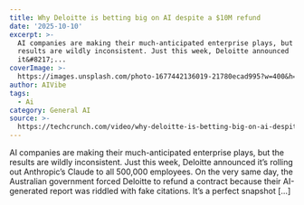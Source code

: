 ```yaml
---
title: Why Deloitte is betting big on AI despite a $10M refund
date: '2025-10-10'
excerpt: >-
  AI companies are making their much-anticipated enterprise plays, but the
  results are wildly inconsistent. Just this week, Deloitte announced
  it&#8217;...
coverImage: >-
  https://images.unsplash.com/photo-1677442136019-21780ecad995?w=400&h=200&fit=crop&auto=format
author: AIVibe
tags:
  - Ai
category: General AI
source: >-
  https://techcrunch.com/video/why-deloitte-is-betting-big-on-ai-despite-a-10m-refund/
---
```

AI companies are making their much-anticipated enterprise plays, but the results are wildly inconsistent. Just this week, Deloitte announced it&#8217;s rolling out Anthropic&#8217;s Claude to all 500,000 employees. On the very same day, the Australian government forced Deloitte to refund a contract because their AI-generated report was riddled with fake citations. It&#8217;s a perfect snapshot [&#8230;]
